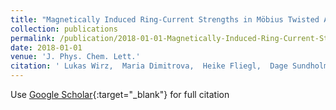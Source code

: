 ```yaml
---
title: "Magnetically Induced Ring-Current Strengths in Möbius Twisted Annulenes"
collection: publications
permalink: /publication/2018-01-01-Magnetically-Induced-Ring-Current-Strengths-in-Mbius-Twisted-Annulenes
date: 2018-01-01
venue: 'J. Phys. Chem. Lett.'
citation: ' Lukas Wirz,  Maria Dimitrova,  Heike Fliegl,  Dage Sundholm, &quot;Magnetically Induced Ring-Current Strengths in Möbius Twisted Annulenes.&quot; J. Phys. Chem. Lett., 2018.'
---
```

Use [Google Scholar](https://scholar.google.com/scholar?q=Magnetically+Induced+Ring+Current+Strengths+in+Möbius+Twisted+Annulenes){:target="_blank"} for full citation